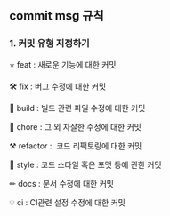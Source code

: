 ## commit msg 규칙
### 1. 커밋 유형 지정하기 

  ⭐ feat : 새로운 기능에 대한 커밋

  🛠 fix : 버그 수정에 대한 커밋

  🧱 build : 빌드 관련 파일 수정에 대한 커밋

  👏 chore : 그 외 자잘한 수정에 대한 커밋

  ⚒ refactor :  코드 리팩토링에 대한 커밋

  🎨 style : 코드 스타일 혹은 포맷 등에 관한 커밋

  ✏ docs : 문서 수정에 대한 커밋

  💡 ci : CI관련 설정 수정에 대한 커밋

